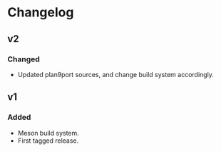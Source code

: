 # Changelog

## v2

### Changed

- Updated plan9port sources, and change build system accordingly.


## v1

### Added

- Meson build system.
- First tagged release.

